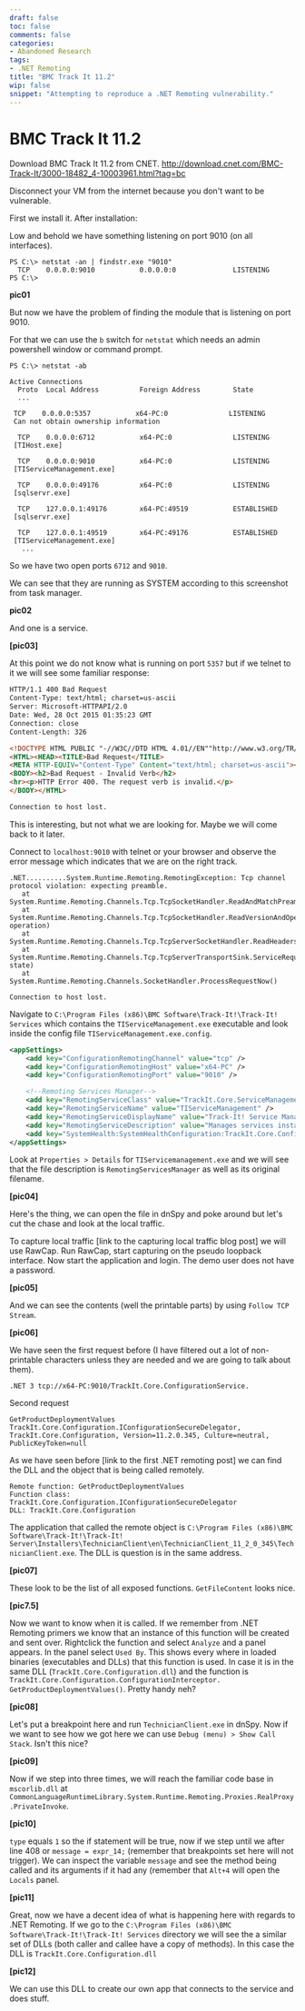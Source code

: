 ```yaml
---
draft: false
toc: false
comments: false
categories:
- Abandoned Research
tags:
- .NET Remoting
title: "BMC Track It 11.2"
wip: false
snippet: "Attempting to reproduce a .NET Remoting vulnerability."
---
```


# BMC Track It 11.2
Download BMC Track It 11.2 from CNET. http://download.cnet.com/BMC-Track-It/3000-18482_4-10003961.html?tag=bc

Disconnect your VM from the internet because you don't want to be vulnerable.

First we install it. After installation:

Low and behold we have something listening on port 9010 (on all interfaces).

    PS C:\> netstat -an | findstr.exe "9010"
      TCP    0.0.0.0:9010           0.0.0.0:0              LISTENING
    PS C:\>

**pic01**

But now we have the problem of finding the module that is listening on port 9010.

For that we can use the `b` switch for `netstat` which needs an admin powershell window or command prompt.

    PS C:\> netstat -ab

	Active Connections
      Proto  Local Address          Foreign Address        State
	  ...

     TCP    0.0.0.0:5357           x64-PC:0               LISTENING
     Can not obtain ownership information

      TCP    0.0.0.0:6712           x64-PC:0               LISTENING
     [TIHost.exe]

      TCP    0.0.0.0:9010           x64-PC:0               LISTENING
     [TIServiceManagement.exe]

      TCP    0.0.0.0:49176          x64-PC:0               LISTENING
     [sqlservr.exe]

      TCP    127.0.0.1:49176        x64-PC:49519           ESTABLISHED
     [sqlservr.exe]

      TCP    127.0.0.1:49519        x64-PC:49176           ESTABLISHED
     [TIServiceManagement.exe]
	   ...


So we have two open ports `6712` and `9010`.

We can see that they are running as SYSTEM according to this screenshot from task manager.

**pic02**

And one is a service.

**[pic03]**

At this point we do not know what is running on port `5357` but if we telnet to it we will see some familiar response:

``` html
HTTP/1.1 400 Bad Request
Content-Type: text/html; charset=us-ascii
Server: Microsoft-HTTPAPI/2.0
Date: Wed, 28 Oct 2015 01:35:23 GMT
Connection: close
Content-Length: 326

<!DOCTYPE HTML PUBLIC "-//W3C//DTD HTML 4.01//EN""http://www.w3.org/TR/html4/strict.dtd">
<HTML><HEAD><TITLE>Bad Request</TITLE>
<META HTTP-EQUIV="Content-Type" Content="text/html; charset=us-ascii"></HEAD>
<BODY><h2>Bad Request - Invalid Verb</h2>
<hr><p>HTTP Error 400. The request verb is invalid.</p>
</BODY></HTML>

Connection to host lost.
```

This is interesting, but not what we are looking for. Maybe we will come back to it later.

Connect to `localhost:9010` with telnet or your browser and observe the error message which indicates that we are on the right track.

    .NET..........System.Runtime.Remoting.RemotingException: Tcp channel protocol violation: expecting preamble.
       at System.Runtime.Remoting.Channels.Tcp.TcpSocketHandler.ReadAndMatchPreamble()
       at System.Runtime.Remoting.Channels.Tcp.TcpSocketHandler.ReadVersionAndOperation(UInt16& operation)
       at System.Runtime.Remoting.Channels.Tcp.TcpServerSocketHandler.ReadHeaders()
       at System.Runtime.Remoting.Channels.Tcp.TcpServerTransportSink.ServiceRequest(Object state)
       at System.Runtime.Remoting.Channels.SocketHandler.ProcessRequestNow()

    Connection to host lost.

Navigate to `C:\Program Files (x86)\BMC Software\Track-It!\Track-It! Services` which contains the `TIServiceManagement.exe` executable and look inside the config file `TIServiceManagement.exe.config`.

``` xml
<appSettings>
    <add key="ConfigurationRemotingChannel" value="tcp" />
    <add key="ConfigurationRemotingHost" value="x64-PC" />
    <add key="ConfigurationRemotingPort" value="9010" />

    <!--Remoting Services Manager-->
    <add key="RemotingServiceClass" value="TrackIt.Core.ServiceManagement.ServiceManagementImpl.ServiceManagementServer,TrackIt.Core.ServiceManagement.ServiceManagementImpl" />
    <add key="RemotingServiceName" value="TIServiceManagement" />
    <add key="RemotingServiceDisplayName" value="Track-It! Service Management" />
    <add key="RemotingServiceDescription" value="Manages services instances deployed on this host." />
    <add key="SystemHealth:SystemHealthConfiguration:TrackIt.Core.Configuration.MultisourceConfigurationImpl.DatabaseConfigurationSource" value="Database source" />
</appSettings>
```

Look at `Properties > Details` for `TIServicemanagement.exe` and we will see that the file description is `RemotingServicesManager` as well as its original filename.

**[pic04]**

Here's the thing, we can open the file in dnSpy and poke around but let's cut the chase and look at the local traffic.

To capture local traffic [link to the capturing local traffic blog post] we will use RawCap. Run RawCap, start capturing on the pseudo loopback interface. Now start the application and login. The demo user does not have a password.

**[pic05]**

And we can see the contents (well the printable parts) by using `Follow TCP Stream`.

**[pic06]**

We have seen the first request before (I have filtered out a lot of non-printable characters unless they are needed and we are going to talk about them).

	.NET 3 tcp://x64-PC:9010/TrackIt.Core.ConfigurationService.

Second request

	GetProductDeploymentValues TrackIt.Core.Configuration.IConfigurationSecureDelegator, TrackIt.Core.Configuration, Version=11.2.0.345, Culture=neutral, PublicKeyToken=null

As we have seen before [link to the first .NET remoting post] we can find the DLL and the object that is being called remotely.

	Remote function: GetProductDeploymentValues
    Function class: TrackIt.Core.Configuration.IConfigurationSecureDelegator
    DLL: TrackIt.Core.Configuration

The application that called the remote object is `C:\Program Files (x86)\BMC Software\Track-It!\Track-It! Server\Installers\TechnicianClient\en\TechnicianClient_11_2_0_345\TechnicianClient.exe`. The DLL is question is in the same address.

**[pic07]**

These look to be the list of all exposed functions. `GetFileContent` looks nice.

**[pic7.5]**

Now we want to know when it is called. If we remember from .NET Remoting primers we know that an instance of this function will be created and sent over. Rightclick the function and select `Analyze` and a panel appears. In the panel select `Used By`. This shows every where in loaded binaries (executables and DLLs) that this function is used. In case it is in the same DLL (`TrackIt.Core.Configuration.dll`) and the function is `TrackIt.Core.Configuration.ConfigurationInterceptor. GetProductDeploymentValues()`. Pretty handy neh?

**[pic08]**

Let's put a breakpoint here and run `TechnicianClient.exe` in dnSpy. Now if we want to see how we got here we can use `Debug (menu) > Show Call Stack`. Isn't this nice?

**[pic09]**

Now if we step into three times, we will reach the familiar code base in `mscorlib.dll` at `CommonLanguageRuntimeLibrary.System.Runtime.Remoting.Proxies.RealProxy.PrivateInvoke`.

**[pic10]**

`type` equals `1` so the if statement will be true, now if we step until we after line 408 or `message = expr_14;` (remember that breakpoints set here will not trigger). We can inspect the variable `message` and see the method being called and its arguments if it had any (remember that `Alt+4` will open the `Locals` panel.

**[pic11]**

Great, now we have a decent idea of what is happening here with regards to .NET Remoting. If we go to the `C:\Program Files (x86)\BMC Software\Track-It!\Track-It! Services` directory we will see the a similar set of DLLs (both caller and callee have a copy of methods). In this case the DLL is `TrackIt.Core.Configuration.dll`

**[pic12]**

We can use this DLL to create our own app that connects to the service and does stuff.

